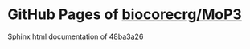 GitHub Pages of [biocorecrg/MoP3](https://github.com/biocorecrg/MoP3.git)
===
Sphinx html documentation of [48ba3a26](https://github.com/biocorecrg/MoP3/tree/48ba3a26c3122e7a63df744783b61481019a2a50)
